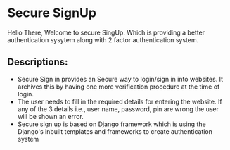 # Secure SignUp

Hello There, Welcome to secure SingUp. Which is providing a better authentication sysytem along with 2 factor authentication system. 

## Descriptions:

  * Secure Sign in provides an Secure way to login/sign in into websites. It archives this by having one more verification procedure at the time of login.
  * The user needs to fill in the required details for entering the website. If any of the 3 details i.e., user name, password, pin are wrong the user will be shown an error.
  * Secure sign up is based on Django framework which is using the Django's inbuilt templates and frameworks to create authentication system



